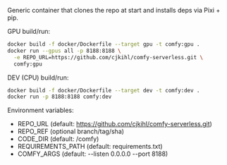 Generic container that clones the repo at start and installs deps via Pixi + pip.

GPU build/run:

```bash
docker build -f docker/Dockerfile --target gpu -t comfy:gpu .
docker run --gpus all -p 8188:8188 \
  -e REPO_URL=https://github.com/cjkihl/comfy-serverless.git \
  comfy:gpu
```

DEV (CPU) build/run:

```bash
docker build -f docker/Dockerfile --target dev -t comfy:dev .
docker run -p 8188:8188 comfy:dev
```

Environment variables:

- REPO_URL (default: https://github.com/cjkihl/comfy-serverless.git)
- REPO_REF (optional branch/tag/sha)
- CODE_DIR (default: /comfy)
- REQUIREMENTS_PATH (default: requirements.txt)
- COMFY_ARGS (default: --listen 0.0.0.0 --port 8188)

